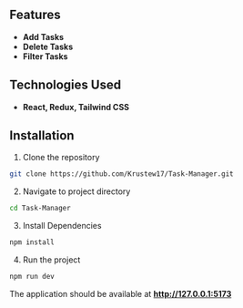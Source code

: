 ## Features
- **Add Tasks**
- **Delete Tasks**
- **Filter Tasks**

## Technologies Used
- **React, Redux, Tailwind CSS**

## Installation
1. Clone the repository
```bash
git clone https://github.com/Krustew17/Task-Manager.git
```

2. Navigate to project directory
```bash
cd Task-Manager
```

3. Install Dependencies
```bash
npm install
```

4. Run the project
```bash
npm run dev
```

The application should be available at **http://127.0.0.1:5173**
